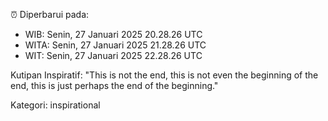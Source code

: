⏰ Diperbarui pada:
- WIB: Senin, 27 Januari 2025 20.28.26 UTC
- WITA: Senin, 27 Januari 2025 21.28.26 UTC
- WIT: Senin, 27 Januari 2025 22.28.26 UTC

Kutipan Inspiratif:
"This is not the end, this is not even the beginning of the end, this is just perhaps the end of the beginning."


Kategori: inspirational

